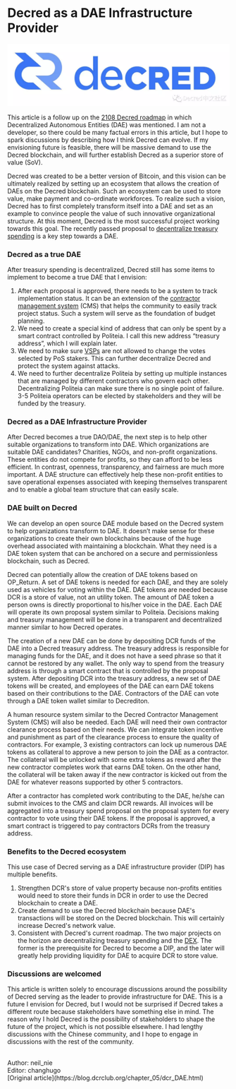 # Decred as a DAE Infrastructure Provider

![logo](img/header.png )

This article is a follow up on the [2108 Decred roadmap](https://blog.decred.org/2018/02/28/2018-Decred-Roadmap/) in which Decentralized Autonomous Entities (DAE) was mentioned. I am not a developer, so there could be many factual errors in this article, but I hope to spark discussions by describing how I think Decred can evolve. If my envisioning future is feasible, there will be massive demand to use the Decred blockchain, and will further establish Decred as a superior store of value (SoV).

Decred was created to be a better version of Bitcoin, and this vision can be ultimately realized by setting up an ecosystem that allows the creation of DAEs on the Decred blockchain. Such an ecosystem can be used to store value, make payment and co-ordinate workforces. To realize such a vision, Decred has to first completely transform itself into a DAE and set as an example to convince people the value of such innovative organizational structure. At this moment, Decred is the most successful project working towards this goal. The recently passed proposal to [decentralize treasury spending](https://proposals.decred.org/proposals/c96290a2478d0a1916284438ea2c59a1215fe768a87648d04d45f6b7ecb82c3f) is a key step towards a DAE. 

 ### Decred as a true DAE
After treasury spending is decentralized, Decred still has some items to implement to become a true DAE that I envision:
1. After each proposal is approved, there needs to be a system to track implementation status.  It can be an extension of the [contractor management system](https://github.com/decred/contractor-mgmt) (CMS) that helps the community to easily track project status. Such a system will serve as the foundation of budget planning.
2. We need to create a special kind of address that can only be spent by a smart contract controlled by Politeia. I call this new address “treasury address”, which I will explain later. 
3. We need to make sure [VSPs](https://docs.decred.org/faq/proof-of-stake/voting-service-providers/) are not allowed to change the votes selected by PoS stakers.  This can further decentralize Decred and protect the system against attacks. 
4. We need to further decentralize Politeia by setting up multiple instances that are managed by different contractors who govern each other. Decentralizing Politeia can make sure there is no single point of failure. 3-5 Politeia operators can be elected by stakeholders and they will be funded by the treasury. 

### Decred as a DAE Infrastructure Provider
After Decred becomes a true DAO/DAE, the next step is to help other suitable organizations to transform into DAE. Which organizations are suitable DAE candidates? Charities, NGOs, and non-profit organizations. These entities do not compete for profits, so they can afford to be less efficient. In contrast, openness, transparency, and fairness are much more important. A DAE structure can effectively help these non-profit entities to save operational expenses associated with keeping themselves transparent and to enable a global team structure that can easily scale.

### DAE built on Decred
We can develop an open source DAE module based on the Decred system to help organizations transform to DAE. It doesn’t make sense for these organizations to create their own blockchains because of the huge overhead associated with maintaining a blockchain. What they need is a DAE token system that can be anchored on a secure and permissionless blockchain, such as Decred. 

Decred can potentially allow the creation of DAE tokens based on OP_Return. A set of DAE tokens is needed for each DAE, and they are solely used as vehicles for voting within the DAE. DAE tokens are needed because DCR is a store of value, not an utility token. The amount of DAE token a person owns is directly proportional to his/her voice in the DAE. Each DAE will operate its own proposal system similar to Politeia. Decisions making and treasury management will be done in a transparent and decentralized manner similar to how Decred operates. 

The creation of a new DAE can be done by depositing DCR funds of the DAE into a Decred treasury address. The treasury address is responsible for managing funds for the DAE, and it does not have a seed phrase so that it cannot be restored by any wallet. The only way to spend from the treasury address is through a smart contract that is controlled by the proposal system. After depositing DCR into the treasury address, a new set of DAE tokens will be created, and employees of the DAE can earn DAE tokens based on their contributions to the DAE. Contractors of the DAE can vote through a DAE token wallet similar to Decrediton.   

A human resource system similar to the Decred Contractor Management System (CMS) will also be needed. Each DAE will need their own contractor clearance process based on their needs. We can integrate token incentive and punishment as part of the clearance process to ensure the quality of contractors. For example, 3 existing contractors can lock up numerous DAE tokens as collateral to approve a new person to join the DAE as a contractor. The collateral will be unlocked with some extra tokens as reward after the new contractor completes work that earns DAE token. On the other hand, the collateral will be taken away if the new contractor is kicked out from the DAE for whatever reasons supported by other 5 contractors. 

After a contractor has completed work contributing to the DAE, he/she can submit invoices to the CMS and claim DCR rewards. All invoices will be aggregated into a treasury spend proposal on the proposal system for every contractor to vote using their DAE tokens. If the proposal is approved, a smart contract is triggered to pay contractors DCRs from the treasury address. 

### Benefits to the Decred ecosystem
This use case of Decred serving as a DAE infrastructure provider (DIP) has multiple benefits.
1. Strengthen DCR's store of value property because non-profits entities would need to store their funds in DCR in order to use the Decred blockchain to create a DAE. 
2. Create demand to use the Decred blockchain because DAE's transactions will be stored on the Decred blockchain. This will certainly increase Decred's network value.
3. Consistent with Decred's current roadmap. The two major projects on the horizon are decentralizing treasury spending and the [DEX](https://blog.decred.org/2018/06/05/A-New-Kind-of-DEX/). The former is the prerequisite for Decred to become a DIP, and the later will greatly help providing liquidity for DAE to acquire DCR to store value.

### Discussions are welcomed
This article is written solely to encourage discussions around the possibility of Decred serving as the leader to provide infrastructure for DAE. This is a future I envision for Decred, but I would not be surprised if Decred takes a different route because stakeholders have something else in mind. The reason why I hold Decred is the possibility of stakeholders to shape the future of the project, which is not possible elsewhere. I had lengthy discussions with the Chinese community, and I hope to engage in discussions with the rest of the community.

 <br/>
Author: neil_nie <br/>
Editor: changhugo <br/>
[Original article](https://blog.dcrclub.org/chapter_05/dcr_DAE.html) 